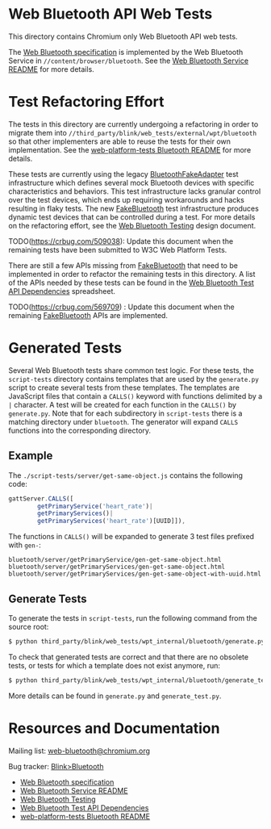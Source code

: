 # Web Bluetooth API Web Tests

This directory contains Chromium only Web Bluetooth API web tests.

The [Web Bluetooth specification] is implemented by the Web Bluetooth Service
in `//content/browser/bluetooth`. See the [Web Bluetooth Service README] for
more details.

[Web Bluetooth specification]: https://WebBluetoothCG.github.io/web-bluetooth
[Web Bluetooth Service README]: ../../../../content/browser/bluetooth/README.md

# Test Refactoring Effort

The tests in this directory are currently undergoing a refactoring in order to
migrate them into `//third_party/blink/web_tests/external/wpt/bluetooth` so that
other implementers are able to reuse the tests for their own implementation.
See the [web-platform-tests Bluetooth README] for more details.

These tests are currently using the legacy [BluetoothFakeAdapter] test
infrastructure which defines several mock Bluetooth devices with specific
characteristics and behaviors. This test infrastructure lacks granular
control over the test devices, which ends up requiring workarounds and hacks
resulting in flaky tests. The new [FakeBluetooth] test infrastructure
produces dynamic test devices that can be controlled during a test. For more
details on the refactoring effort, see the [Web Bluetooth Testing] design
document.

TODO(https://crbug.com/509038): Update this document when the remaining tests
have been submitted to W3C Web Platform Tests.

There are still a few APIs missing from [FakeBluetooth] that need to be
implemented in order to refactor the remaining tests in this directory. A list
of the APIs needed by these tests can be found in the [Web Bluetooth Test API
Dependencies] spreadsheet.

TODO(https://crbug.com/569709) : Update this document when the remaining
[FakeBluetooth] APIs are implemented.

[BluetoothFakeAdapter]:
../../../../content/shell/browser/web_test/web_test_bluetooth_adapter_provider.h
[FakeBluetooth]:
../../../../device/bluetooth/emulation/fake_bluetooth.h
[Web Bluetooth Testing]:
https://docs.google.com/document/d/1Nhv_oVDCodd1pEH_jj9k8gF4rPGb_84VYaZ9IG8M_WY
[Web Bluetooth Test API Dependencies]:
https://docs.google.com/spreadsheets/d/1L4t6Um9lpoyv17rlm3EBXIP6bxEQG4klVCwF1SANHa4
[web-platform-tests Bluetooth README]: ../external/wpt/bluetooth/README.md

# Generated Tests

Several Web Bluetooth tests share common test logic. For these tests, the
`script-tests` directory contains templates that are used by the
`generate.py` script to create several tests from these templates. The
templates are JavaScript files that contain a `CALLS()` keyword with
functions delimited by a `|` character. A test will be created for each
function in the `CALLS()` by `generate.py`. Note that for each subdirectory
in `script-tests` there is a matching directory under `bluetooth`. The
generator will expand `CALLS` functions into the corresponding directory.

## Example

The `./script-tests/server/get-same-object.js` contains the following
code:

```js
gattServer.CALLS([
        getPrimaryService('heart_rate')|
        getPrimaryServices()|
        getPrimaryServices('heart_rate')[UUID]]),
```

The functions in `CALLS()` will be expanded to generate 3 test files prefixed
with `gen-`:

```
bluetooth/server/getPrimaryService/gen-get-same-object.html
bluetooth/server/getPrimaryServices/gen-get-same-object.html
bluetooth/server/getPrimaryServices/gen-get-same-object-with-uuid.html
```

## Generate Tests

To generate the tests in `script-tests`, run the following command from the
source root:

```sh
$ python third_party/blink/web_tests/wpt_internal/bluetooth/generate.py
```

To check that generated tests are correct and that there are no obsolete tests,
or tests for which a template does not exist anymore, run:

```sh
$ python third_party/blink/web_tests/wpt_internal/bluetooth/generate_test.py
```

More details can be found in `generate.py` and `generate_test.py`.

# Resources and Documentation

Mailing list: web-bluetooth@chromium.org

Bug tracker: [Blink>Bluetooth]

* [Web Bluetooth specification]
* [Web Bluetooth Service README]
* [Web Bluetooth Testing]
* [Web Bluetooth Test API Dependencies]
* [web-platform-tests Bluetooth README]

[Blink>Bluetooth]: https://bugs.chromium.org/p/chromium/issues/list?q=component%3ABlink%3EBluetooth&can=2
